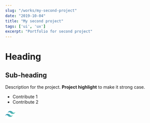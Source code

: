 ```yaml
---
slug: "/works/my-second-project"
date: "2019-10-04"
title: "My second project"
tags: ['ui', 'ux']
excerpt: "Portfolio for second project"
---
```


# Heading

## Sub-heading

Description for the project.
**Project highlight** to make it strong case.

* Contribute 1
* Contribute 2

![Image test](./tailwind-icon.png)
